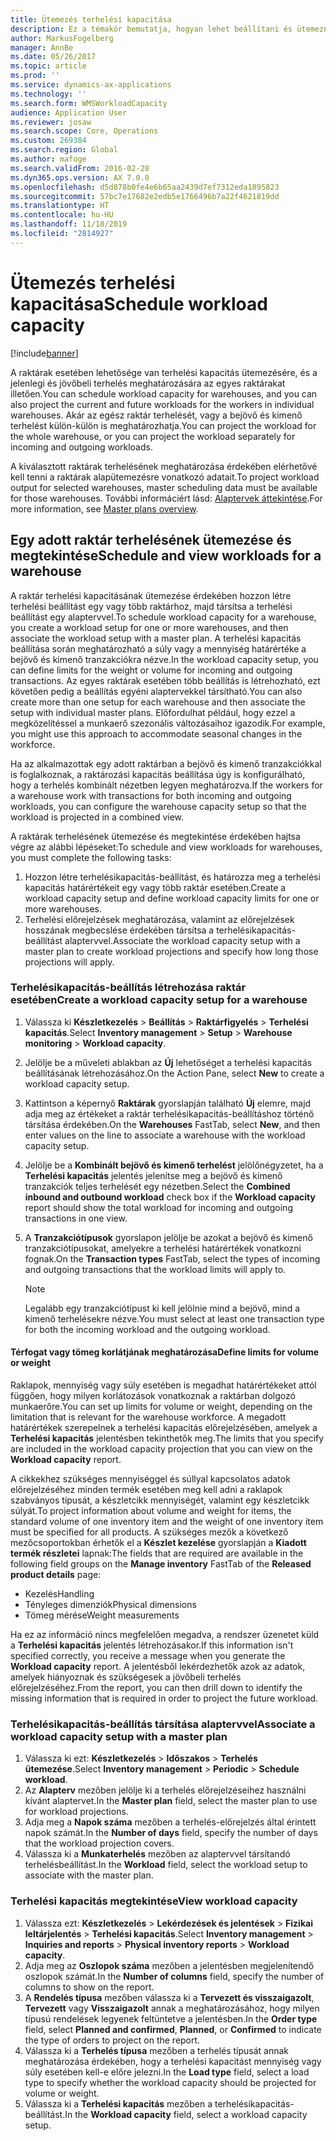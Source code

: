 ```yaml
---
title: Ütemezés terhelési kapacitása
description: Ez a témakör bemutatja, hogyan lehet beállítani és ütemezni a raktárban dolgozók vagy egy teljes raktár terhelési kapacitását.
author: MarkusFogelberg
manager: AnnBe
ms.date: 05/26/2017
ms.topic: article
ms.prod: ''
ms.service: dynamics-ax-applications
ms.technology: ''
ms.search.form: WMSWorkloadCapacity
audience: Application User
ms.reviewer: josaw
ms.search.scope: Core, Operations
ms.custom: 269384
ms.search.region: Global
ms.author: mafoge
ms.search.validFrom: 2016-02-28
ms.dyn365.ops.version: AX 7.0.0
ms.openlocfilehash: d5d878b0fe4e6b65aa2439d7ef7312eda1895823
ms.sourcegitcommit: 57bc7e17682e2edb5e1766496b7a22f4621819dd
ms.translationtype: HT
ms.contentlocale: hu-HU
ms.lasthandoff: 11/18/2019
ms.locfileid: "2814927"
---
```

# <a name="schedule-workload-capacity"></a><span data-ttu-id="54281-103">Ütemezés terhelési kapacitása</span><span class="sxs-lookup"><span data-stu-id="54281-103">Schedule workload capacity</span></span>

[!include[banner](../includes/banner.md)]

<span data-ttu-id="54281-104">A raktárak esetében lehetősége van terhelési kapacitás ütemezésére, és a jelenlegi és jövőbeli terhelés meghatározására az egyes raktárakat illetően.</span><span class="sxs-lookup"><span data-stu-id="54281-104">You can schedule workload capacity for warehouses, and you can also project the current and future workloads for the workers in individual warehouses.</span></span> <span data-ttu-id="54281-105">Akár az egész raktár terhelését, vagy a bejövő és kimenő terhelést külön-külön is meghatározhatja.</span><span class="sxs-lookup"><span data-stu-id="54281-105">You can project the workload for the whole warehouse, or you can project the workload separately for incoming and outgoing workloads.</span></span>

<span data-ttu-id="54281-106">A kiválasztott raktárak terhelésének meghatározása érdekében elérhetővé kell tenni a raktárak alapütemezésre vonatkozó adatait.</span><span class="sxs-lookup"><span data-stu-id="54281-106">To project workload output for selected warehouses, master scheduling data must be available for those warehouses.</span></span> <span data-ttu-id="54281-107">További informáciért lásd: [Alaptervek áttekintése](../master-planning/master-plans.md).</span><span class="sxs-lookup"><span data-stu-id="54281-107">For more information, see [Master plans overview](../master-planning/master-plans.md).</span></span>

## <a name="schedule-and-view-workloads-for-a-warehouse"></a><span data-ttu-id="54281-108">Egy adott raktár terhelésének ütemezése és megtekintése</span><span class="sxs-lookup"><span data-stu-id="54281-108">Schedule and view workloads for a warehouse</span></span>

<span data-ttu-id="54281-109">A raktár terhelési kapacitásának ütemezése érdekében hozzon létre terhelési beállítást egy vagy több raktárhoz, majd társítsa a terhelési beállítást egy alaptervvel.</span><span class="sxs-lookup"><span data-stu-id="54281-109">To schedule workload capacity for a warehouse, you create a workload setup for one or more warehouses, and then associate the workload setup with a master plan.</span></span> <span data-ttu-id="54281-110">A terhelési kapacitás beállítása során meghatározható a súly vagy a mennyiség határértéke a bejövő és kimenő tranzakciókra nézve.</span><span class="sxs-lookup"><span data-stu-id="54281-110">In the workload capacity setup, you can define limits for the weight or volume for incoming and outgoing transactions.</span></span> <span data-ttu-id="54281-111">Az egyes raktárak esetében több beállítás is létrehozható, ezt követően pedig a beállítás egyéni alaptervekkel társítható.</span><span class="sxs-lookup"><span data-stu-id="54281-111">You can also create more than one setup for each warehouse and then associate the setup with individual master plans.</span></span> <span data-ttu-id="54281-112">Előfordulhat például, hogy ezzel a megközelítéssel a munkaerő szezonális változásaihoz igazodik.</span><span class="sxs-lookup"><span data-stu-id="54281-112">For example, you might use this approach to accommodate seasonal changes in the workforce.</span></span>

<span data-ttu-id="54281-113">Ha az alkalmazottak egy adott raktárban a bejövő és kimenő tranzakciókkal is foglalkoznak, a raktározási kapacitás beállítása úgy is konfigurálható, hogy a terhelés kombinált nézetben legyen meghatározva.</span><span class="sxs-lookup"><span data-stu-id="54281-113">If the workers for a warehouse work with transactions for both incoming and outgoing workloads, you can configure the warehouse capacity setup so that the workload is projected in a combined view.</span></span>

<span data-ttu-id="54281-114">A raktárak terhelésének ütemezése és megtekintése érdekében hajtsa végre az alábbi lépéseket:</span><span class="sxs-lookup"><span data-stu-id="54281-114">To schedule and view workloads for warehouses, you must complete the following tasks:</span></span>

1. <span data-ttu-id="54281-115">Hozzon létre terhelésikapacitás-beállítást, és határozza meg a terhelési kapacitás határértékeit egy vagy több raktár esetében.</span><span class="sxs-lookup"><span data-stu-id="54281-115">Create a workload capacity setup and define workload capacity limits for one or more warehouses.</span></span>
2. <span data-ttu-id="54281-116">Terhelési előrejelzések meghatározása, valamint az előrejelzések hosszának megbecslése érdekében társítsa a terhelésikapacitás-beállítást alaptervvel.</span><span class="sxs-lookup"><span data-stu-id="54281-116">Associate the workload capacity setup with a master plan to create workload projections and specify how long those projections will apply.</span></span>

### <a name="create-a-workload-capacity-setup-for-a-warehouse"></a><span data-ttu-id="54281-117">Terhelésikapacitás-beállítás létrehozása raktár esetében</span><span class="sxs-lookup"><span data-stu-id="54281-117">Create a workload capacity setup for a warehouse</span></span>

1. <span data-ttu-id="54281-118">Válassza ki **Készletkezelés** \> **Beállítás** \> **Raktárfigyelés** \> **Terhelési kapacitás**.</span><span class="sxs-lookup"><span data-stu-id="54281-118">Select **Inventory management** \> **Setup** \> **Warehouse monitoring** \> **Workload capacity**.</span></span>
2. <span data-ttu-id="54281-119">Jelölje be a műveleti ablakban az **Új** lehetőséget a terhelési kapacitás beállításának létrehozásához.</span><span class="sxs-lookup"><span data-stu-id="54281-119">On the Action Pane, select **New** to create a workload capacity setup.</span></span>
3. <span data-ttu-id="54281-120">Kattintson a képernyő **Raktárak** gyorslapján található **Új** elemre, majd adja meg az értékeket a raktár terhelésikapacitás-beállításhoz történő társítása érdekében.</span><span class="sxs-lookup"><span data-stu-id="54281-120">On the **Warehouses** FastTab, select **New**, and then enter values on the line to associate a warehouse with the workload capacity setup.</span></span>
4. <span data-ttu-id="54281-121">Jelölje be a **Kombinált bejövő és kimenő terhelést** jelölőnégyzetet, ha a **Terhelési kapacitás** jelentés jelenítse meg a bejövő és kimenő tranzakciók teljes terhelését egy nézetben.</span><span class="sxs-lookup"><span data-stu-id="54281-121">Select the **Combined inbound and outbound workload** check box if the **Workload capacity** report should show the total workload for incoming and outgoing transactions in one view.</span></span>
5. <span data-ttu-id="54281-122">A **Tranzakciótípusok** gyorslapon jelölje be azokat a bejövő és kimenő tranzakciótípusokat, amelyekre a terhelési határértékek vonatkozni fognak.</span><span class="sxs-lookup"><span data-stu-id="54281-122">On the **Transaction types** FastTab, select the types of incoming and outgoing transactions that the workload limits will apply to.</span></span>

    > [!NOTE]
    > <span data-ttu-id="54281-123">Legalább egy tranzakciótípust ki kell jelölnie mind a bejövő, mind a kimenő terhelésekre nézve.</span><span class="sxs-lookup"><span data-stu-id="54281-123">You must select at least one transaction type for both the incoming workload and the outgoing workload.</span></span>

#### <a name="define-limits-for-volume-or-weight"></a><span data-ttu-id="54281-124">Térfogat vagy tömeg korlátjának meghatározása</span><span class="sxs-lookup"><span data-stu-id="54281-124">Define limits for volume or weight</span></span>

<span data-ttu-id="54281-125">Raklapok, mennyiség vagy súly esetében is megadhat határértékeket attól függően, hogy milyen korlátozások vonatkoznak a raktárban dolgozó munkaerőre.</span><span class="sxs-lookup"><span data-stu-id="54281-125">You can set up limits for volume or weight, depending on the limitation that is relevant for the warehouse workforce.</span></span> <span data-ttu-id="54281-126">A megadott határértékek szerepelnek a terhelési kapacitás előrejelzésében, amelyek a **Terhelési kapacitás** jelentésben tekinthetők meg.</span><span class="sxs-lookup"><span data-stu-id="54281-126">The limits that you specify are included in the workload capacity projection that you can view on the **Workload capacity** report.</span></span>

<span data-ttu-id="54281-127">A cikkekhez szükséges mennyiséggel és súllyal kapcsolatos adatok előrejelzéséhez minden termék esetében meg kell adni a raklapok szabványos típusát, a készletcikk mennyiségét, valamint egy készletcikk súlyát.</span><span class="sxs-lookup"><span data-stu-id="54281-127">To project information about volume and weight for items, the standard volume of one inventory item and the weight of one inventory item must be specified for all products.</span></span> <span data-ttu-id="54281-128">A szükséges mezők a következő mezőcsoportokban érhetők el a **Készlet kezelése** gyorslapján a **Kiadott termék részletei** lapnak:</span><span class="sxs-lookup"><span data-stu-id="54281-128">The fields that are required are available in the following field groups on the **Manage inventory** FastTab of the **Released product details** page:</span></span>

- <span data-ttu-id="54281-129">Kezelés</span><span class="sxs-lookup"><span data-stu-id="54281-129">Handling</span></span>
- <span data-ttu-id="54281-130">Tényleges dimenziók</span><span class="sxs-lookup"><span data-stu-id="54281-130">Physical dimensions</span></span>
- <span data-ttu-id="54281-131">Tömeg mérése</span><span class="sxs-lookup"><span data-stu-id="54281-131">Weight measurements</span></span>

<span data-ttu-id="54281-132">Ha ez az információ nincs megfelelően megadva, a rendszer üzenetet küld a **Terhelési kapacitás** jelentés létrehozásakor.</span><span class="sxs-lookup"><span data-stu-id="54281-132">If this information isn't specified correctly, you receive a message when you generate the **Workload capacity** report.</span></span> <span data-ttu-id="54281-133">A jelentésből lekérdezhetők azok az adatok, amelyek hiányoznak és szükségesek a jövőbeli terhelés előrejelzéséhez.</span><span class="sxs-lookup"><span data-stu-id="54281-133">From the report, you can then drill down to identify the missing information that is required in order to project the future workload.</span></span>

### <a name="associate-a-workload-capacity-setup-with-a-master-plan"></a><span data-ttu-id="54281-134">Terhelésikapacitás-beállítás társítása alaptervvel</span><span class="sxs-lookup"><span data-stu-id="54281-134">Associate a workload capacity setup with a master plan</span></span>

1. <span data-ttu-id="54281-135">Válassza ki ezt: **Készletkezelés** \> **Időszakos** \> **Terhelés ütemezése**.</span><span class="sxs-lookup"><span data-stu-id="54281-135">Select **Inventory management** \> **Periodic** \> **Schedule workload**.</span></span>
2. <span data-ttu-id="54281-136">Az **Alapterv** mezőben jelölje ki a terhelés előrejelzéseihez használni kívánt alaptervet.</span><span class="sxs-lookup"><span data-stu-id="54281-136">In the **Master plan** field, select the master plan to use for workload projections.</span></span>
3. <span data-ttu-id="54281-137">Adja meg a **Napok száma** mezőben a terhelés-előrejelzés által érintett napok számát.</span><span class="sxs-lookup"><span data-stu-id="54281-137">In the **Number of days** field, specify the number of days that the workload projection covers.</span></span>
4. <span data-ttu-id="54281-138">Válassza ki a **Munkaterhelés** mezőben az alaptervvel társítandó terhelésbeállítást.</span><span class="sxs-lookup"><span data-stu-id="54281-138">In the **Workload** field, select the workload setup to associate with the master plan.</span></span>

### <a name="view-workload-capacity"></a><span data-ttu-id="54281-139">Terhelési kapacitás megtekintése</span><span class="sxs-lookup"><span data-stu-id="54281-139">View workload capacity</span></span>

1. <span data-ttu-id="54281-140">Válassza ezt: **Készletkezelés** \> **Lekérdezések és jelentések** \> **Fizikai leltárjelentés** \> **Terhelési kapacitás**.</span><span class="sxs-lookup"><span data-stu-id="54281-140">Select **Inventory management** \> **Inquiries and reports** \> **Physical inventory reports** \> **Workload capacity**.</span></span>
2. <span data-ttu-id="54281-141">Adja meg az **Oszlopok száma** mezőben a jelentésben megjelenítendő oszlopok számát.</span><span class="sxs-lookup"><span data-stu-id="54281-141">In the **Number of columns** field, specify the number of columns to show on the report.</span></span>
3. <span data-ttu-id="54281-142">A **Rendelés típusa** mezőben válassza ki a **Tervezett és visszaigazolt**, **Tervezett** vagy **Visszaigazolt** annak a meghatározásához, hogy milyen típusú rendelések legyenek feltüntetve a jelentésben.</span><span class="sxs-lookup"><span data-stu-id="54281-142">In the **Order type** field, select **Planned and confirmed**, **Planned**, or **Confirmed** to indicate the type of orders to project on the report.</span></span>
4. <span data-ttu-id="54281-143">Válassza ki a **Terhelés típusa** mezőben a terhelés típusát annak meghatározása érdekében, hogy a terhelési kapacitást mennyiség vagy súly esetében kell-e előre jelezni.</span><span class="sxs-lookup"><span data-stu-id="54281-143">In the **Load type** field, select a load type to specify whether the workload capacity should be projected for volume or weight.</span></span>
5. <span data-ttu-id="54281-144">Válassza ki a **Terhelési kapacitás** mezőben a terhelésikapacitás-beállítást.</span><span class="sxs-lookup"><span data-stu-id="54281-144">In the **Workload capacity** field, select a workload capacity setup.</span></span>
